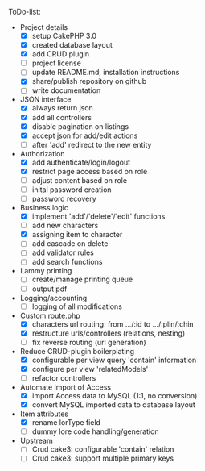 ToDo-list:
 - Project details
   - [x] setup CakePHP 3.0
   - [x] created database layout
   - [x] add CRUD plugin
   - [ ] project license
   - [ ] update README.md, installation instructions
   - [x] share/publish repository on github
   - [ ] write documentation
 - JSON interface
   - [x] always return json
   - [x] add all controllers
   - [x] disable pagination on listings
   - [x] accept json for add/edit actions
   - [ ] after 'add' redirect to the new entity
 - Authorization
   - [x] add authenticate/login/logout
   - [x] restrict page access based on role
   - [ ] adjust content based on role
   - [ ] inital password creation
   - [ ] password recovery
 - Business logic
   - [x] implement 'add'/'delete'/'edit' functions
   - [ ] add new characters
   - [x] assigning item to character
   - [ ] add cascade on delete
   - [ ] add validator rules
   - [ ] add search functions
 - Lammy printing
   - [ ] create/manage printing queue
   - [ ] output pdf
 - Logging/accounting
   - [ ] logging of all modifications
 - Custom route.php
   - [x] characters url routing: from .../:id to .../:plin/:chin
   - [x] restructure urls/controllers (relations, nesting)
   - [ ] fix reverse routing (url generation)
 - Reduce CRUD-plugin boilerplating
   - [x] configurable per view query 'contain' information
   - [x] configure per view 'relatedModels'
   - [ ] refactor controllers
 - Automate import of Access
   - [x] import Access data to MySQL (1:1, no conversion)
   - [x] convert MySQL imported data to database layout
 - Item attributes
   - [x] rename lorType field
   - [ ] dummy lore code handling/generation
 - Upstream
   - [ ] Crud cake3: configurable 'contain' relation
   - [ ] Crud cake3: support multiple primary keys
